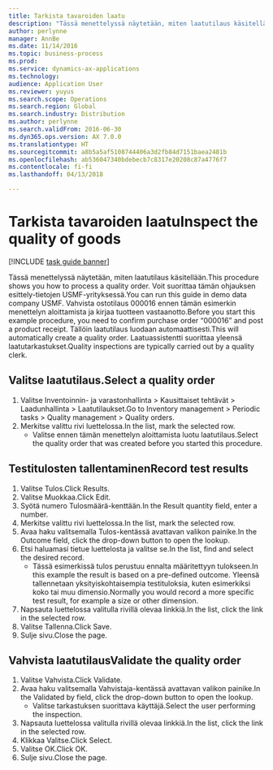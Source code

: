 ```yaml
---
title: Tarkista tavaroiden laatu
description: "Tässä menettelyssä näytetään, miten laatutilaus käsitellään."
author: perlynne
manager: AnnBe
ms.date: 11/14/2016
ms.topic: business-process
ms.prod: 
ms.service: dynamics-ax-applications
ms.technology: 
audience: Application User
ms.reviewer: yuyus
ms.search.scope: Operations
ms.search.region: Global
ms.search.industry: Distribution
ms.author: perlynne
ms.search.validFrom: 2016-06-30
ms.dyn365.ops.version: AX 7.0.0
ms.translationtype: HT
ms.sourcegitcommit: a8b5a5af5108744406a3d2fb84d7151baea2481b
ms.openlocfilehash: ab536047340bdebecb7c8317e20208c87a4776f7
ms.contentlocale: fi-fi
ms.lasthandoff: 04/13/2018

---
```

# <a name="inspect-the-quality-of-goods"></a><span data-ttu-id="4af8e-103">Tarkista tavaroiden laatu</span><span class="sxs-lookup"><span data-stu-id="4af8e-103">Inspect the quality of goods</span></span>

[!INCLUDE [task guide banner](../../includes/task-guide-banner.md)]

<span data-ttu-id="4af8e-104">Tässä menettelyssä näytetään, miten laatutilaus käsitellään.</span><span class="sxs-lookup"><span data-stu-id="4af8e-104">This procedure shows you how to process a quality order.</span></span> <span data-ttu-id="4af8e-105">Voit suorittaa tämän ohjauksen esittely-tietojen USMF-yrityksessä.</span><span class="sxs-lookup"><span data-stu-id="4af8e-105">You can run this guide in demo data company USMF.</span></span> <span data-ttu-id="4af8e-106">Vahvista ostotilaus 000016 ennen tämän esimerkin menettelyn aloittamista ja kirjaa tuotteen vastaanotto.</span><span class="sxs-lookup"><span data-stu-id="4af8e-106">Before you start this example procedure, you need to confirm purchase order “000016” and post a product receipt.</span></span> <span data-ttu-id="4af8e-107">Tällöin laatutilaus luodaan automaattisesti.</span><span class="sxs-lookup"><span data-stu-id="4af8e-107">This will automatically create a quality order.</span></span> <span data-ttu-id="4af8e-108">Laatuassistentti suorittaa yleensä laatutarkastukset.</span><span class="sxs-lookup"><span data-stu-id="4af8e-108">Quality inspections are typically carried out by a quality clerk.</span></span>


## <a name="select-a-quality-order"></a><span data-ttu-id="4af8e-109">Valitse laatutilaus.</span><span class="sxs-lookup"><span data-stu-id="4af8e-109">Select a quality order</span></span>
1. <span data-ttu-id="4af8e-110">Valitse Inventoinnin- ja varastonhallinta > Kausittaiset tehtävät > Laadunhallinta > Laatutilaukset.</span><span class="sxs-lookup"><span data-stu-id="4af8e-110">Go to Inventory management > Periodic tasks > Quality management > Quality orders.</span></span>
2. <span data-ttu-id="4af8e-111">Merkitse valittu rivi luettelossa.</span><span class="sxs-lookup"><span data-stu-id="4af8e-111">In the list, mark the selected row.</span></span>
    * <span data-ttu-id="4af8e-112">Valitse ennen tämän menettelyn aloittamista luotu laatutilaus.</span><span class="sxs-lookup"><span data-stu-id="4af8e-112">Select the quality order that was created before you started this procedure.</span></span>  

## <a name="record-test-results"></a><span data-ttu-id="4af8e-113">Testitulosten tallentaminen</span><span class="sxs-lookup"><span data-stu-id="4af8e-113">Record test results</span></span>
1. <span data-ttu-id="4af8e-114">Valitse Tulos.</span><span class="sxs-lookup"><span data-stu-id="4af8e-114">Click Results.</span></span>
2. <span data-ttu-id="4af8e-115">Valitse Muokkaa.</span><span class="sxs-lookup"><span data-stu-id="4af8e-115">Click Edit.</span></span>
3. <span data-ttu-id="4af8e-116">Syötä numero Tulosmäärä-kenttään.</span><span class="sxs-lookup"><span data-stu-id="4af8e-116">In the Result quantity field, enter a number.</span></span>
4. <span data-ttu-id="4af8e-117">Merkitse valittu rivi luettelossa.</span><span class="sxs-lookup"><span data-stu-id="4af8e-117">In the list, mark the selected row.</span></span>
5. <span data-ttu-id="4af8e-118">Avaa haku valitsemalla Tulos-kentässä avattavan valikon painike.</span><span class="sxs-lookup"><span data-stu-id="4af8e-118">In the Outcome field, click the drop-down button to open the lookup.</span></span>
6. <span data-ttu-id="4af8e-119">Etsi haluamasi tietue luettelosta ja valitse se.</span><span class="sxs-lookup"><span data-stu-id="4af8e-119">In the list, find and select the desired record.</span></span>
    * <span data-ttu-id="4af8e-120">Tässä esimerkissä tulos perustuu ennalta määritettyyn tulokseen.</span><span class="sxs-lookup"><span data-stu-id="4af8e-120">In this example the result is based on a pre-defined outcome.</span></span> <span data-ttu-id="4af8e-121">Yleensä tallennetaan yksityiskohtaisempia testituloksia, kuten esimerkiksi koko tai muu dimensio.</span><span class="sxs-lookup"><span data-stu-id="4af8e-121">Normally you would record a more specific test result, for example a size or other dimension.</span></span>  
7. <span data-ttu-id="4af8e-122">Napsauta luettelossa valitulla rivillä olevaa linkkiä.</span><span class="sxs-lookup"><span data-stu-id="4af8e-122">In the list, click the link in the selected row.</span></span>
8. <span data-ttu-id="4af8e-123">Valitse Tallenna.</span><span class="sxs-lookup"><span data-stu-id="4af8e-123">Click Save.</span></span>
9. <span data-ttu-id="4af8e-124">Sulje sivu.</span><span class="sxs-lookup"><span data-stu-id="4af8e-124">Close the page.</span></span>

## <a name="validate-the-quality-order"></a><span data-ttu-id="4af8e-125">Vahvista laatutilaus</span><span class="sxs-lookup"><span data-stu-id="4af8e-125">Validate the quality order</span></span>
1. <span data-ttu-id="4af8e-126">Valitse Vahvista.</span><span class="sxs-lookup"><span data-stu-id="4af8e-126">Click Validate.</span></span>
2. <span data-ttu-id="4af8e-127">Avaa haku valitsemalla Vahvistaja-kentässä avattavan valikon painike.</span><span class="sxs-lookup"><span data-stu-id="4af8e-127">In the Validated by field, click the drop-down button to open the lookup.</span></span>
    * <span data-ttu-id="4af8e-128">Valitse tarkastuksen suorittava käyttäjä.</span><span class="sxs-lookup"><span data-stu-id="4af8e-128">Select the user performing the inspection.</span></span>  
3. <span data-ttu-id="4af8e-129">Napsauta luettelossa valitulla rivillä olevaa linkkiä.</span><span class="sxs-lookup"><span data-stu-id="4af8e-129">In the list, click the link in the selected row.</span></span>
4. <span data-ttu-id="4af8e-130">Klikkaa Valitse.</span><span class="sxs-lookup"><span data-stu-id="4af8e-130">Click Select.</span></span>
5. <span data-ttu-id="4af8e-131">Valitse OK.</span><span class="sxs-lookup"><span data-stu-id="4af8e-131">Click OK.</span></span>
6. <span data-ttu-id="4af8e-132">Sulje sivu.</span><span class="sxs-lookup"><span data-stu-id="4af8e-132">Close the page.</span></span>

